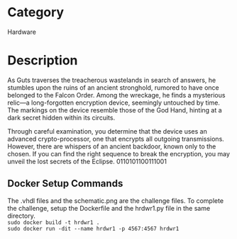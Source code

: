 # Category
Hardware

# Description
As Guts traverses the treacherous wastelands in search of answers, he stumbles upon the ruins of an ancient stronghold, rumored to have once belonged to the Falcon Order. Among the wreckage, he finds a mysterious relic—a long-forgotten encryption device, seemingly untouched by time. The markings on the device resemble those of the God Hand, hinting at a dark secret hidden within its circuits.

Through careful examination, you determine that the device uses an advanced crypto-processor, one that encrypts all outgoing transmissions. However, there are whispers of an ancient backdoor, known only to the chosen. If you can find the right sequence to break the encryption, you may unveil the lost secrets of the Eclipse.
0110101100111001

## Docker Setup Commands
The .vhdl files and the schematic.png are the challenge files. To complete the challenge, setup the Dockerfile and the hrdwr1.py file in the same directory.  
``sudo docker build -t hrdwr1 .``  
``sudo docker run -dit --name hrdwr1 -p 4567:4567 hrdwr1``

